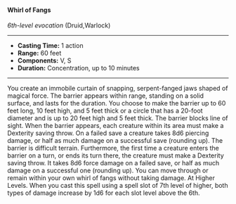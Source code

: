 #### Whirl of Fangs
*6th-level evocation* (Druid,Warlock)
___
- **Casting Time:** 1 action
- **Range:** 60 feet
- **Components:** V, S
- **Duration:** Concentration, up to 10 minutes
---
You create an immobile curtain of snapping,
serpent-fanged jaws shaped of magical force. The
barrier appears within range, standing on a solid
surface, and lasts for the duration. You choose to
make the barrier up to 60 feet long, 10 feet high, and
5 feet thick or a circle that has a 20-foot diameter
and is up to 20 feet high and 5 feet thick. The
barrier blocks line of sight.
When the barrier appears, each creature within its area must make a Dexterity saving throw. On a
failed save a creature takes 8d6 piercing damage, or
half as much damage on a successful save (rounding
up).
The barrier is difficult terrain. Furthermore, the
first time a creature enters the barrier on a turn, or
ends its turn there, the creature must make a
Dexterity saving throw. It takes 8d6 force damage
on a failed save, or half as much damage on a
successful one (rounding up).
You can move through or remain within your
own whirl of fangs  without taking damage.
At Higher Levels. When you cast this spell using
a spell slot of 7th level of higher, both types of
damage increase by 1d6 for each slot level above the
6th.
